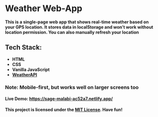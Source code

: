 # Weather Web-App

**This is a single-page web app that shows real-time weather based on your GPS location. It stores data in localStorage and won’t work without location permission. You can also manually refresh your location** <br>

## Tech Stack:
 - **HTML**
 - **CSS**
 - **Vanilla JavaScript**
 - **[WeatherAPI](https://www.weatherapi.com/)**

### Note: Mobile-first, but works well on larger screens too

#### **Live Demo: https://sage-malabi-ac52a7.netlify.app/**

**This project is licensed under the [MIT License](./LICENSE). Have fun!**
